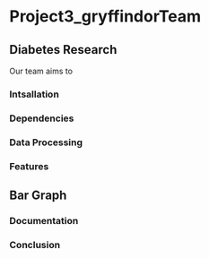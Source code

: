 # Project3_gryffindorTeam
## Diabetes Research
Our team aims to 
### Intsallation

### Dependencies

### Data Processing


### Features
## Bar Graph

### Documentation


### Conclusion
